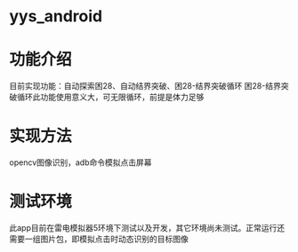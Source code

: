 # yys_android
# 功能介绍
目前实现功能：自动探索困28、自动结界突破、困28-结界突破循环
困28-结界突破循环此功能使用意义大，可无限循环，前提是体力足够

# 实现方法
opencv图像识别，adb命令模拟点击屏幕

# 测试环境
此app目前在雷电模拟器5环境下测试以及开发，其它环境尚未测试。正常运行还需要一组图片包，即模拟点击时动态识别的目标图像
